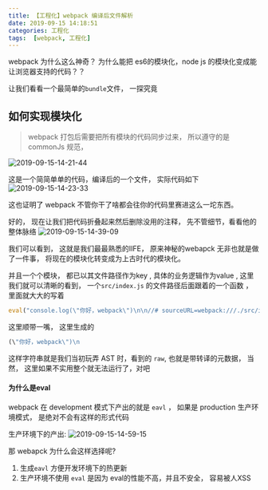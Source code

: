 ```yaml
---
title: 【工程化】webpack 编译后文件解析
date: 2019-09-15 14:18:51
categories: 工程化
tags:  [webpack, 工程化]
---
```



webpack 为什么这么神奇？ 为什么能把 es6的模块化，node js 的模块化变成能让浏览器支持的代码？？

让我们看看一个最简单的`bundle`文件， 一探究竟

## 如何实现模块化
> webpack 打包后需要把所有模块的代码同步过来， 所以遵守的是commonJs 规范， 


![2019-09-15-14-21-44](http://img.nixiaolei.com/2019-09-15-14-21-44.png)

这是一个简简单单的代码，编译后的一个文件， 实际代码如下
![2019-09-15-14-23-33](http://img.nixiaolei.com/2019-09-15-14-23-33.png)


这也证明了 webpack 不管你干了啥都会往你的代码里赛进这么一坨东西。

好的， 现在让我们把代码折叠起来然后删除没用的注释， 先不管细节，看看他的整体脉络
![2019-09-15-14-39-09](http://img.nixiaolei.com/2019-09-15-14-39-09.png)

我们可以看到， 这就是我们最最熟悉的IIFE，  原来神秘的webapck 无非也就是做了一件事， 将现在的模块化转变成为上古时代的模块化。

并且一个个模块， 都已以其文件路径作为key , 具体的业务逻辑作为value ,  这里我们就可以清晰的看到， 一个`src/index.js` 的文件路径后面跟着的一个函数 ， 里面就大大的写着 

```js
eval("console.log(\"你好，webpack\")\n\n//# sourceURL=webpack:///./src/index.js?");
```

这里顺带一嘴， 这里生成的
```js
(\"你好，webpack\")\n
```
这样字符串就是我们当初玩弄 AST 时，看到的 `raw`, 也就是带转译的元数据， 当然， 这里如果不实用整个就无法运行了，对吧


#### 为什么是eval
webpack 在 development 模式下产出的就是 `eavl` ， 如果是 production 生产环境模式， 是绝对不会有这样的形式代码

生产环境下的产出:
![2019-09-15-14-59-15](http://img.nixiaolei.com/2019-09-15-14-59-15.png)

那 webapck 为什么会这样选择呢?
1. 生成`eavl` 方便开发环境下的热更新
2. 生产环境不使用 `eval` 是因为 eval的性能不高，并且不安全， 容易被人XSS






